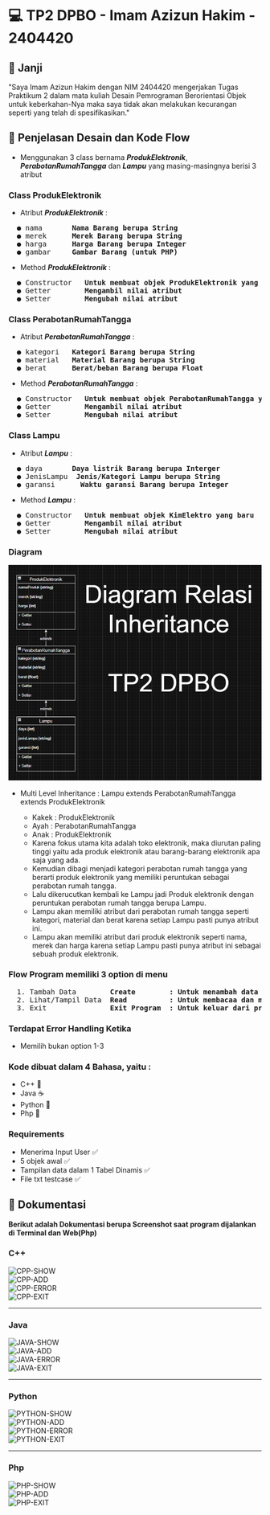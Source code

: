 # 💻 TP2 DPBO - Imam Azizun Hakim - 2404420


## 🤝 Janji
"Saya Imam Azizun Hakim dengan NIM 2404420 mengerjakan Tugas Praktikum 2 dalam mata kuliah Desain Pemrograman Berorientasi Objek untuk keberkahan-Nya maka saya tidak akan melakukan kecurangan seperti yang telah di spesifikasikan."


## 🔀 Penjelasan Desain dan Kode Flow
- Menggunakan 3 class bernama **_ProdukElektronik_**, **_PerabotanRumahTangga_** dan **_Lampu_** yang masing-masingnya berisi 3 atribut

### Class ProdukElektronik
- Atribut **_ProdukElektronik_** :
<pre>
  ● nama       <strong>Nama Barang berupa String</strong>
  ● merek      <strong>Merek Barang berupa String</strong>
  ● harga      <strong>Harga Barang berupa Integer</strong>
  ● gambar     <strong>Gambar Barang (untuk PHP)</strong>
</pre>
- Method **_ProdukElektronik_** :
<pre>
  ● Constructor   <strong>Untuk membuat objek ProdukElektronik yang baru</strong>
  ● Getter        <strong>Mengambil nilai atribut</strong>
  ● Setter        <strong>Mengubah nilai atribut</strong>
</pre>

### Class PerabotanRumahTangga
- Atribut **_PerabotanRumahTangga_** :
<pre>
  ● kategori   <strong>Kategori Barang berupa String</strong>
  ● material   <strong>Material Barang berupa String</strong>
  ● berat      <strong>Berat/beban Barang berupa Float</strong>
</pre>
- Method **_PerabotanRumahTangga_** :
<pre>
  ● Constructor   <strong>Untuk membuat objek PerabotanRumahTangga yang baru</strong>
  ● Getter        <strong>Mengambil nilai atribut</strong>
  ● Setter        <strong>Mengubah nilai atribut</strong>
</pre>

### Class Lampu
- Atribut **_Lampu_** :
<pre>
  ● daya       <strong>Daya listrik Barang berupa Interger</strong>
  ● JenisLampu  <strong>Jenis/Kategori Lampu berupa String</strong>
  ● garansi      <strong>Waktu garansi Barang berupa Integer</strong>
</pre>
- Method **_Lampu_** :
<pre>
  ● Constructor   <strong>Untuk membuat objek KimElektro yang baru</strong>
  ● Getter        <strong>Mengambil nilai atribut</strong>
  ● Setter        <strong>Mengubah nilai atribut</strong>
</pre>

### Diagram
![Diagram](Diagram.png)  
- Multi Level Inheritance : Lampu extends PerabotanRumahTangga extends ProdukElektronik
  - Kakek : ProdukElektronik
  - Ayah : PerabotanRumahTangga
  - Anak : ProdukElektronik
    
  * Karena fokus utama kita adalah toko elektronik, maka diurutan paling tinggi yaitu ada produk elektronik atau barang-barang elektronik apa saja yang ada.<br>
  * Kemudian dibagi menjadi kategori perabotan rumah tangga yang berarti produk elektronik yang memiliki peruntukan sebagai perabotan rumah tangga.<br>
  * Lalu dikerucutkan kembali ke Lampu jadi Produk elektronik dengan peruntukan perabotan rumah tangga berupa Lampu.<br>
  * Lampu akan memiliki atribut dari perabotan rumah tangga seperti kategori, material dan berat karena setiap Lampu pasti punya atribut ini.<br>
  * Lampu akan memiliki atribut dari produk elektronik seperti nama, merek dan harga karena setiap Lampu pasti punya atribut ini sebagai sebuah produk elektronik.
  
### Flow Program memiliki 3 option di menu
<pre>
  1. Tambah Data        <strong>Create        : Untuk menambah data baru</strong>
  2. Lihat/Tampil Data  <strong>Read          : Untuk membacaa dan menampilkan data</strong>
  3. Exit               <strong>Exit Program  : Untuk keluar dari program</strong>
</pre>

### Terdapat Error Handling Ketika
  - Memilih bukan option 1-3

### Kode dibuat dalam 4 Bahasa, yaitu :
  - C++ 💠
  - Java ☕
  - Python 🐍
  - Php 🐘
 
### Requirements
  - Menerima Input User ✅
  - 5 objek awal ✅
  - Tampilan data dalam 1 Tabel Dinamis ✅
  - File txt testcase ✅
    
## 📝 Dokumentasi
**Berikut adalah Dokumentasi berupa Screenshot saat program dijalankan di Terminal dan Web(Php)**

### C++
![CPP-SHOW](cpp/Dokumentasi/CPP-SHOW.png)  
![CPP-ADD](cpp/Dokumentasi/CPP-ADD.png)  
![CPP-ERROR](cpp/Dokumentasi/CPP-ERROR.png)  
![CPP-EXIT](cpp/Dokumentasi/CPP-EXIT.png)  

---

### Java
![JAVA-SHOW](java/Dokumentasi/JAVA-SHOW.png)  
![JAVA-ADD](java/Dokumentasi/JAVA-ADD.png)  
![JAVA-ERROR](java/Dokumentasi/JAVA-ERROR.png)  
![JAVA-EXIT](java/Dokumentasi/JAVA-EXIT.png)  

---

### Python
![PYTHON-SHOW](python/Dokumentasi/PYTHON-SHOW.png)  
![PYTHON-ADD](python/Dokumentasi/PYTHON-ADD.png)  
![PYTHON-ERROR](python/Dokumentasi/PYTHON-ERROR.png)  
![PYTHON-EXIT](python/Dokumentasi/PYTHON-EXIT.png)  

---

### Php
![PHP-SHOW](php/Dokumentasi/PHP-SHOW.png)  
![PHP-ADD](php/Dokumentasi/PHP-ADD.png)  
![PHP-EXIT](php/Dokumentasi/PHP-EXIT.png)  
